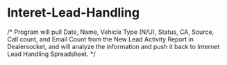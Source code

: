 # Interet-Lead-Handling
/* Program will pull Date, Name, Vehicle Type (N/U), Status, CA, Source, Call count, and Email Count from the New Lead Activity Report in Dealersocket, and will analyze the information and push it back to Internet Lead Handling Spreadsheet. */
